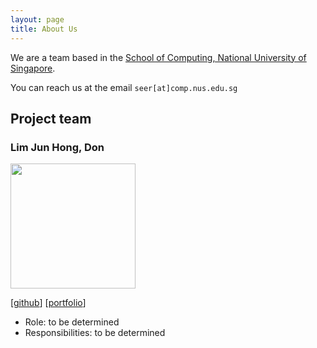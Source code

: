 ```yaml
---
layout: page
title: About Us
---
```


We are a team based in the [School of Computing, National University of Singapore](http://www.comp.nus.edu.sg).

You can reach us at the email `seer[at]comp.nus.edu.sg`

## Project team

### Lim Jun Hong, Don

<img src="images/johndoe.png" width="200px">

[[github](https://github.com/donljh)]
[[portfolio](team/donljh.md)]

* Role: to be determined
* Responsibilities: to be determined
